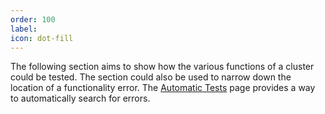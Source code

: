 ```yaml
---
order: 100
label: 
icon: dot-fill
---
```


The following section aims to show how the various functions of a cluster could be tested. The section could also be used to narrow down the location of a functionality error. The [Automatic Tests](/functionality_testing/automatic_tests) page provides a way to automatically search for errors.